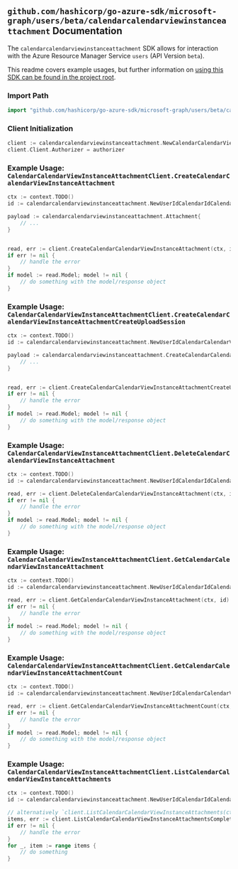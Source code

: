 
## `github.com/hashicorp/go-azure-sdk/microsoft-graph/users/beta/calendarcalendarviewinstanceattachment` Documentation

The `calendarcalendarviewinstanceattachment` SDK allows for interaction with the Azure Resource Manager Service `users` (API Version `beta`).

This readme covers example usages, but further information on [using this SDK can be found in the project root](https://github.com/hashicorp/go-azure-sdk/tree/main/docs).

### Import Path

```go
import "github.com/hashicorp/go-azure-sdk/microsoft-graph/users/beta/calendarcalendarviewinstanceattachment"
```


### Client Initialization

```go
client := calendarcalendarviewinstanceattachment.NewCalendarCalendarViewInstanceAttachmentClientWithBaseURI("https://management.azure.com")
client.Client.Authorizer = authorizer
```


### Example Usage: `CalendarCalendarViewInstanceAttachmentClient.CreateCalendarCalendarViewInstanceAttachment`

```go
ctx := context.TODO()
id := calendarcalendarviewinstanceattachment.NewUserIdCalendarIdCalendarViewIdInstanceID("userIdValue", "calendarIdValue", "eventIdValue", "eventId1Value")

payload := calendarcalendarviewinstanceattachment.Attachment{
	// ...
}


read, err := client.CreateCalendarCalendarViewInstanceAttachment(ctx, id, payload)
if err != nil {
	// handle the error
}
if model := read.Model; model != nil {
	// do something with the model/response object
}
```


### Example Usage: `CalendarCalendarViewInstanceAttachmentClient.CreateCalendarCalendarViewInstanceAttachmentCreateUploadSession`

```go
ctx := context.TODO()
id := calendarcalendarviewinstanceattachment.NewUserIdCalendarCalendarViewIdInstanceID("userIdValue", "eventIdValue", "eventId1Value")

payload := calendarcalendarviewinstanceattachment.CreateCalendarCalendarViewInstanceAttachmentCreateUploadSessionRequest{
	// ...
}


read, err := client.CreateCalendarCalendarViewInstanceAttachmentCreateUploadSession(ctx, id, payload)
if err != nil {
	// handle the error
}
if model := read.Model; model != nil {
	// do something with the model/response object
}
```


### Example Usage: `CalendarCalendarViewInstanceAttachmentClient.DeleteCalendarCalendarViewInstanceAttachment`

```go
ctx := context.TODO()
id := calendarcalendarviewinstanceattachment.NewUserIdCalendarIdCalendarViewIdInstanceIdAttachmentID("userIdValue", "calendarIdValue", "eventIdValue", "eventId1Value", "attachmentIdValue")

read, err := client.DeleteCalendarCalendarViewInstanceAttachment(ctx, id)
if err != nil {
	// handle the error
}
if model := read.Model; model != nil {
	// do something with the model/response object
}
```


### Example Usage: `CalendarCalendarViewInstanceAttachmentClient.GetCalendarCalendarViewInstanceAttachment`

```go
ctx := context.TODO()
id := calendarcalendarviewinstanceattachment.NewUserIdCalendarIdCalendarViewIdInstanceIdAttachmentID("userIdValue", "calendarIdValue", "eventIdValue", "eventId1Value", "attachmentIdValue")

read, err := client.GetCalendarCalendarViewInstanceAttachment(ctx, id)
if err != nil {
	// handle the error
}
if model := read.Model; model != nil {
	// do something with the model/response object
}
```


### Example Usage: `CalendarCalendarViewInstanceAttachmentClient.GetCalendarCalendarViewInstanceAttachmentCount`

```go
ctx := context.TODO()
id := calendarcalendarviewinstanceattachment.NewUserIdCalendarCalendarViewIdInstanceID("userIdValue", "eventIdValue", "eventId1Value")

read, err := client.GetCalendarCalendarViewInstanceAttachmentCount(ctx, id)
if err != nil {
	// handle the error
}
if model := read.Model; model != nil {
	// do something with the model/response object
}
```


### Example Usage: `CalendarCalendarViewInstanceAttachmentClient.ListCalendarCalendarViewInstanceAttachments`

```go
ctx := context.TODO()
id := calendarcalendarviewinstanceattachment.NewUserIdCalendarIdCalendarViewIdInstanceID("userIdValue", "calendarIdValue", "eventIdValue", "eventId1Value")

// alternatively `client.ListCalendarCalendarViewInstanceAttachments(ctx, id)` can be used to do batched pagination
items, err := client.ListCalendarCalendarViewInstanceAttachmentsComplete(ctx, id)
if err != nil {
	// handle the error
}
for _, item := range items {
	// do something
}
```
